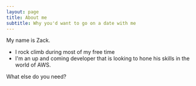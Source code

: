 ```yaml
---
layout: page
title: About me
subtitle: Why you'd want to go on a date with me
---
```


My name is Zack.

- I rock climb during most of my free time
- I'm an up and coming developer that is looking to hone his skills in the world of AWS. 

What else do you need?
